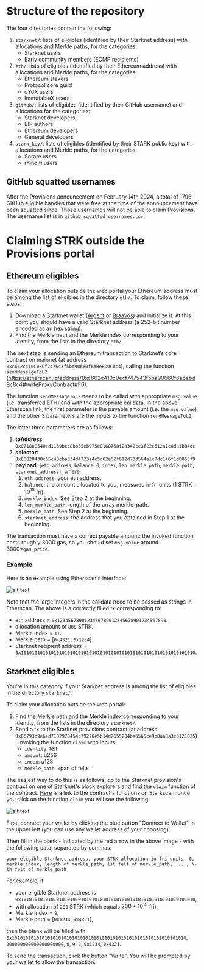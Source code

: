 # Structure of the repository

The four directories contain the following: 

1. `starknet/`: lists of eligibles (identified by their Starknet address) with allocations and Merkle paths, for the categories:
    - Starknet users
    - Early community members (ECMP recipients)
2. `eth/`: lists of eligibles (identified by their Ethereum address) with allocations and Merkle paths, for the categories:
    - Ethereum stakers
    - Protocol core guild
    - dYdX users
    - ImmutableX users
3. `github/`: lists of eligibles (identified by their GitHub username) and allocations for the categories:
    - Starknet developers
    - EIP authors
    - Ethereum developers
    - General developers
4. `stark_key/`: lists of eligibles (identified by their STARK public key) with allocations and Merkle paths, for the categories:
    - Sorare users
    - rhino.fi users

## GitHub squatted usernames

After the Provisions announcement on February 14th 2024, a total of 1796 GitHub eligible handles that were free at the time of the announcement have been squatted since. Those usernames will not be able to claim Provisions. The username list is in `github_squatted_usernames.csv`.

# Claiming STRK outside the Provisions portal

## Ethereum eligibles

To claim your allocation outside the web portal your Ethereum address must be among the list of eligibles in the directory `eth/`. To claim, follow these steps:

1. Download a Starknet wallet ([Argent](https://www.argent.xyz/) or [Braavos](https://braavos.app/)) and initialize it. At this point you should have a valid Starknet address (a 252-bit number encoded as an hex string).
2. Find the Merkle path and the Merkle index corresponding to your identity, from the lists in the directory `eth/`.

The next step is sending an Ethereum transaction to Starknet’s core contract on mainnet (at address `0xc662c410C0ECf747543f5bA90660f6ABeBD9C8c4`), calling the function `sendMessageToL2` (https://etherscan.io/address/0xc662c410c0ecf747543f5ba90660f6abebd9c8c4#writeProxyContract#F6).

The function `sendMessageToL2` needs to be called with appropriate `msg.value` (i.e. transferred ETH) and with the appropriate calldata. In the above Etherscan link, the first parameter is the payable amount (i.e. the `msg.value`) and the other 3 parameters are the inputs to the function `sendMessageToL2`.

The latter three parameters are as follows:

1. **toAddress**: `0x071808540ed1139bcc8bb55eb975e8168758f2a342ce3f22c512a1c8da1b84dc`
2. **selector**: `0x00828430c65c40cba334d4723a4c5c02a62f612d73d564a1c7dc146f1d0053f9`
3. **payload**: [`eth_address`, `balance`, `0`, `index`, `len_merkle_path`, `merkle_path`, `starknet_address`], where
    1. `eth_address`: your eth address.
    2. `balance`: the amount allocated to you, measured in fri units (1 STRK = $10^{18}$ fri).
    3. `merkle_index`: See Step 2 at the beginning.
    4. `len_merkle_path`: length of the array merkle_path.
    5. `merkle_path`: See Step 2 at the beginning.
    6. `starknet_address`: the address that you obtained in Step 1 at the beginning.

The transaction must have a correct payable amount: the invoked function costs roughly 3000 gas, so you should set `msg.value` around 3000*`gas_price`.


### Example

Here is an example using Etherscan's interface:

![alt text](etherscan.png)

Note that the large integers in the calldata need to be passed as strings in Etherscan.
The above is a correctly filled tx corresponding to:
- eth address = `0x1234567890123456789012345678901234567890`.
- allocation amount of `800` STRK.
- Merkle index = `17`.
- Merkle path = [`0x4321`, `0x1234`].
- Starknet recipient address = `0x1010101010101010101010101010101010101010101010101010101010101010`.


## Starknet eligibles

You’re in this category if your Starknet address is among the list of eligibles in the directory `starknet/`.

To claim your allocation outside the web portal:

1. Find the Merkle path and the Merkle index corresponding to your identity, from the lists in the directory `starknet/`.
2. Send a tx to the Starknet provisions contract (at address `0x06793d9e6ed7182978454c79270e5b14d2655204ba6565ce9b0aa8a3c3121025`), invoking the function `claim` with inputs:
    - `identity`: felt
    - `amount`: u256
    - `index`: u128
    - `merkle_path`: span of felts

The easiest way to do this is as follows: go to the Starknet provision's contract on one of Starknet's block explorers and find the `claim` function of the contract. [Here](https://starkscan.co/contract/0x06793d9e6ed7182978454c79270e5b14d2655204ba6565ce9b0aa8a3c3121025#read-write-contract-sub-write) is a link to the contract's functions on Starkscan: once you click on the function `claim` you will see the following:

![alt text](starkscan.png)

First, connect your wallet by clicking the blue button "Connect to Wallet" in the upper left (you can use any wallet address of your choosing).

Then fill in the blank - indicated by the red arrow in the above image - with the following data, separated by commas:

```
your eligible Starknet address, your STRK allocation in fri units, 0, merkle_index, length of merkle_path, 1st felt of merkle_path, ... , N-th felt of merkle_path
```

For example, if 
- your eligible Starknet address is `0x1010101010101010101010101010101010101010101010101010101010101010`,
- with allocation of `200` STRK (which equals $200*10^{18}$ fri),
- Merkle index = `9`,
- Merkle path = [`0x1234`, `0x4321`],

then the blank will be filled with
`0x1010101010101010101010101010101010101010101010101010101010101010`, `200000000000000000000`, `0`, `9`, `2`, `0x1234`, `0x4321`.

To send the transaction, click the button "Write". You will be prompted by your wallet to allow the transaction. 
